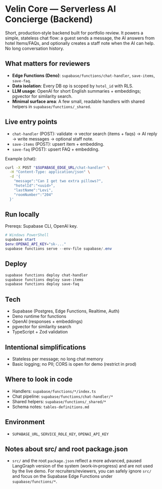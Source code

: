 # Velin Core — Serverless AI Concierge (Backend)

Short, production‑style backend built for portfolio review. It powers a simple, stateless chat flow: a guest sends a message, the AI answers from hotel Items/FAQs, and optionally creates a staff note when the AI can help. No long conversation history.

## What matters for reviewers
- **Edge Functions (Deno)**: `supabase/functions/chat-handler`, `save-items`, `save-faq`.
- **Data isolation**: Every DB op is scoped by `hotel_id` with RLS.
- **LLM usage**: OpenAI for short English summaries + embeddings; pgvector for similarity search.
- **Minimal surface area**: A few small, readable handlers with shared helpers in `supabase/functions/_shared`.

## Live entry points
- `chat-handler` (POST): validate → vector search (items + faqs) → AI reply → write messages → optional staff note.
- `save-items` (POST): upsert item + embedding.
- `save-faq` (POST): upsert FAQ + embedding.

Example (chat):
```bash
curl -X POST "$SUPABASE_EDGE_URL/chat-handler" \
  -H "Content-Type: application/json" \
  -d '{
    "message":"Can I get two extra pillows?",
    "hotelId":"<uuid>",
    "lastName":"Levi",
    "roomNumber":"204"
  }'
```

## Run locally
Prereqs: Supabase CLI, OpenAI key.

```powershell
# Windows PowerShell
supabase start
$env:OPENAI_API_KEY="sk-..."
supabase functions serve --env-file supabase/.env
```

## Deploy
```powershell
supabase functions deploy chat-handler
supabase functions deploy save-items
supabase functions deploy save-faq
```

## Tech
- Supabase (Postgres, Edge Functions, Realtime, Auth)
- Deno runtime for functions
- OpenAI (responses + embeddings)
- pgvector for similarity search
- TypeScript + Zod validation

## Intentional simplifications
- Stateless per message; no long chat memory
- Basic logging; no PII; CORS is open for demo (restrict in prod)

## Where to look in code
- Handlers: `supabase/functions/*/index.ts`
- Chat pipeline: `supabase/functions/chat-handler/*`
- Shared helpers: `supabase/functions/_shared/*`
- Schema notes: `tables-definitions.md`

## Environment
- `SUPABASE_URL`, `SERVICE_ROLE_KEY`, `OPENAI_API_KEY`

## Notes about src/ and root package.json
- `src/` and the root `package.json` reflect a more advanced, paused LangGraph version of the system (work‑in‑progress) and are not used by the live demo. For recruiters/reviewers, you can safely ignore `src/` and focus on the Supabase Edge Functions under `supabase/functions/*`.



